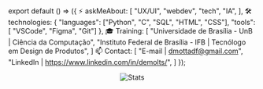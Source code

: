 export default () => ({
  ⚡ askMeAbout: [
    "UX/UI", "webdev", "tech", "IA", 
  ],
  🛠️ technologies: {
    "languages": ["Python", "C", "SQL", "HTML", "CSS"],
    "tools": [ "VSCode", "Figma", "Git"]
  },
  🎓 Training: [
    "Universidade de Brasília - UnB | Ciência da Computação",
    "Instituto Federal de Brasília - IFB | Tecnólogo em Design de Produtos",
  ]
  📫 Contact: [
      "E-mail | dmottadf@gmail.com",
    "LinkedIn | https://www.linkedin.com/in/demolts/",
  ]
});
<p align="center">
  <img src="https://github-readme-stats.vercel.app/api?username=demolts&show_icons=true&theme=dracula" alt="Stats" />
</p>
